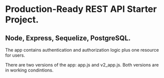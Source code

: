 # Production-Ready REST API Starter Project.

## Node, Express, Sequelize, PostgreSQL.

The app contains authentication and authorization logic plus one resource for users.

There are two versions of the app: app.js and v2_app.js. Both versions are in working condintions.
